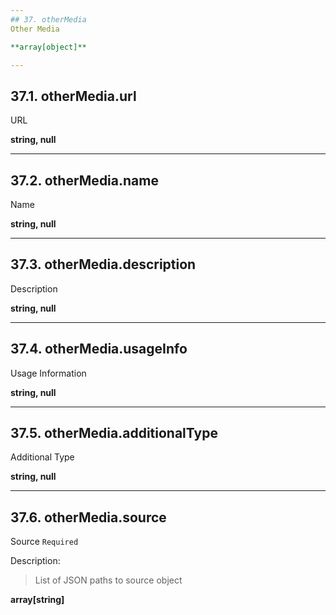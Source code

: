 ```yaml
---
## 37. otherMedia
Other Media  

**array[object]**

---
```

## 37.1. otherMedia.url
URL  

**string, null**

---
## 37.2. otherMedia.name
Name  

**string, null**

---
## 37.3. otherMedia.description
Description  

**string, null**

---
## 37.4. otherMedia.usageInfo
Usage Information  

**string, null**

---
## 37.5. otherMedia.additionalType
Additional Type  

**string, null**

---
## 37.6. otherMedia.source
Source  `Required`

Description:
> List of JSON paths to source object  

**array[string]**
